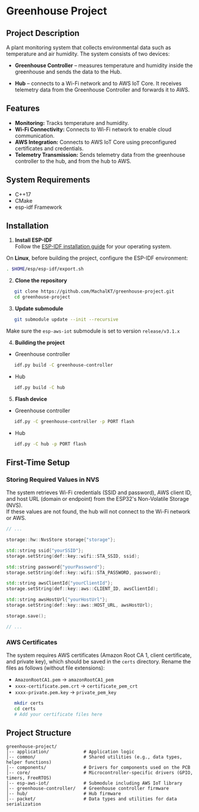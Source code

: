 # Greenhouse Project

## Project Description

A plant monitoring system that collects environmental data such as temperature and air humidity.
The system consists of two devices:

- **Greenhouse Controller** – measures temperature and humidity inside the greenhouse and sends the data to the Hub.

- **Hub** – connects to a Wi-Fi network and to AWS IoT Core. It receives telemetry data from the Greenhouse Controller and forwards it to AWS.

## Features

- **Monitoring:** Tracks temperature and humidity.
- **Wi-Fi Connectivity:** Connects to Wi-Fi network to enable cloud communication.
- **AWS Integration:** Connects to AWS IoT Core using preconfigured certificates and credentials.
- **Telemetry Transmission:** Sends telemetry data from the greenhouse controller to the hub, and from the hub to AWS.

## System Requirements

- C++17
- CMake
- esp-idf Framework

## Installation

1. **Install ESP-IDF**  
    Follow the [ESP-IDF installation guide](https://docs.espressif.com/projects/esp-idf/en/stable/esp32/get-started/index.html#installation) for your operating system.  
   
On **Linux**, before building the project, configure the ESP-IDF environment:
   ```bash
   . $HOME/esp/esp-idf/export.sh
   ```

2. **Clone the repository**
```bash
   git clone https://github.com/MachalKT/greenhouse-project.git
   cd greenhouse-project
```

3. **Update submodule**
```bash
   git submodule update --init --recursive
```

Make sure the `esp-aws-iot` submodule is set to version `release/v3.1.x`

4. **Building the project**
- Greenhouse controller
```bash
   idf.py build -C greenhouse-controller
```
- Hub
```bash
   idf.py build -C hub
```

5. **Flash device**
- Greenhouse controller
```bash
   idf.py -C greenhouse-controller -p PORT flash
```
-  Hub
```bash
   idf.py -C hub -p PORT flash
```

## First-Time Setup

### **Storing Required Values in NVS**

The system retrieves Wi-Fi credentials (SSID and password), AWS client ID, and host URL (domain or endpoint) from the ESP32's Non-Volatile Storage (NVS).  
If these values are not found, the hub will not connect to the Wi-Fi network or AWS.

```cpp
// ...

storage::hw::NvsStore storage{"storage"};

std::string ssid{"yourSSID"};
storage.setString(def::key::wifi::STA_SSID, ssid);

std::string password{"yourPassword"};
storage.setString(def::key::wifi::STA_PASSWORD, password);

std::string awsClientId{"yourClientId"};
storage.setString(def::key::aws::CLIENT_ID, awsClientId);

std::string awsHostUrl{"yourHostUrl"};
storage.setString(def::key::aws::HOST_URL, awsHostUrl);

storage.save();

// ...
```

### **AWS Certificates**

The system requires AWS certificates (Amazon Root CA 1, client certificate, and private key), which should be saved in the `certs` directory.
Rename the files as follows (without file extensions):

- `AmazonRootCA1.pem`         -> `amazonRootCA1_pem`  
- `xxxx-certificate.pem.crt`  -> `certificate_pem_crt`  
- `xxxx-private.pem.key`      -> `private_pem_key`  

```bash
   mkdir certs
   cd certs
   # Add your certificate files here
```


## Project Structure
```
greenhouse-project/
│-- application/             # Application logic
│-- common/                  # Shared utilities (e.g., data types, helper functions)
│-- components/              # Drivers for components used on the PCB
│-- core/                    # Microcontroller-specific drivers (GPIO, timers, FreeRTOS)
│-- esp-aws-iot/             # Submodule including AWS IoT library
│-- greenhouse-controller/   # Greenhouse controller firmware
│-- hub/                     # Hub firmware
│-- packet/                  # Data types and utilities for data serialization
```
